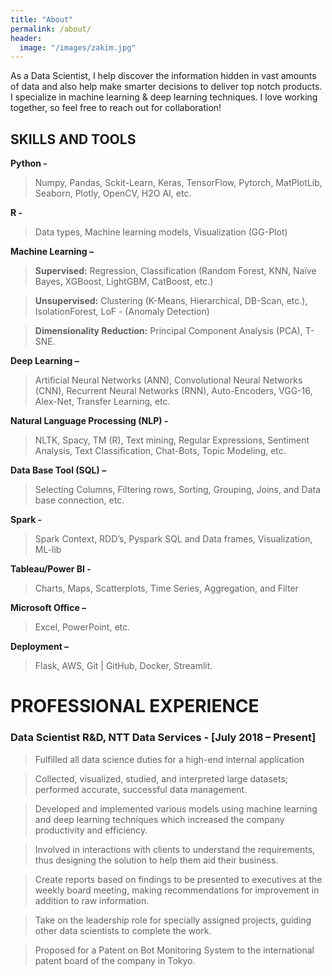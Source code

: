 ```yaml
---
title: "About"
permalink: /about/
header:
  image: "/images/zakim.jpg"
---
```


As a Data Scientist, I help discover the information hidden in vast amounts of data and also help make smarter decisions to deliver top notch products. I specialize in machine learning & deep learning techniques. I love working together, so feel free to reach out for collaboration!

## SKILLS AND TOOLS

**Python -** 

> Numpy, Pandas, Sckit-Learn, Keras, TensorFlow, Pytorch, MatPlotLib, Seaborn, Plotly, OpenCV, H2O AI, etc.

**R -** 

> Data types, Machine learning models, Visualization (GG-Plot)

**Machine Learning –**

> **Supervised:** Regression, Classification (Random Forest, KNN, Naïve Bayes, XGBoost, LightGBM, CatBoost, etc.)

> **Unsupervised:** Clustering (K-Means, Hierarchical, DB-Scan, etc.), IsolationForest, LoF - (Anomaly Detection)

> **Dimensionality Reduction:** Principal Component Analysis (PCA), T-SNE.	

**Deep Learning –** 

> Artificial Neural Networks (ANN), Convolutional Neural Networks (CNN), Recurrent Neural Networks (RNN), Auto-Encoders, VGG-16, Alex-Net, Transfer Learning, etc.
	
**Natural Language Processing (NLP) -** 

> NLTK, Spacy, TM (R), Text mining, Regular Expressions, Sentiment Analysis, Text Classification, Chat-Bots, Topic Modeling, etc.
	
**Data Base Tool (SQL) –** 

> Selecting Columns, Filtering rows, Sorting, Grouping, Joins, and Data base connection, etc.

**Spark -** 

> Spark Context, RDD’s, Pyspark SQL and Data frames, Visualization, ML-lib

**Tableau/Power BI -** 

> Charts, Maps, Scatterplots, Time Series, Aggregation, and Filter

**Microsoft Office –** 

> Excel, PowerPoint, etc.

**Deployment –** 

> Flask, AWS, Git | GitHub, Docker, Streamlit.

# PROFESSIONAL EXPERIENCE

### Data Scientist R&D, NTT Data Services - [July 2018 – Present]

> Fulfilled all data science duties for a high-end internal application

> Collected, visualized, studied, and interpreted large datasets; performed accurate, successful data management.

> Developed and implemented various models using machine learning and deep learning techniques which increased the company productivity and efficiency.

> Involved in interactions with clients to understand the requirements, thus designing the solution to help them aid their business.

> Create reports based on findings to be presented to executives at the weekly board meeting, making recommendations for improvement in addition to raw information.

> Take on the leadership role for specially assigned projects, guiding other data scientists to complete the work.

> Proposed for a Patent on Bot Monitoring System to the international patent board of the company in Tokyo.

